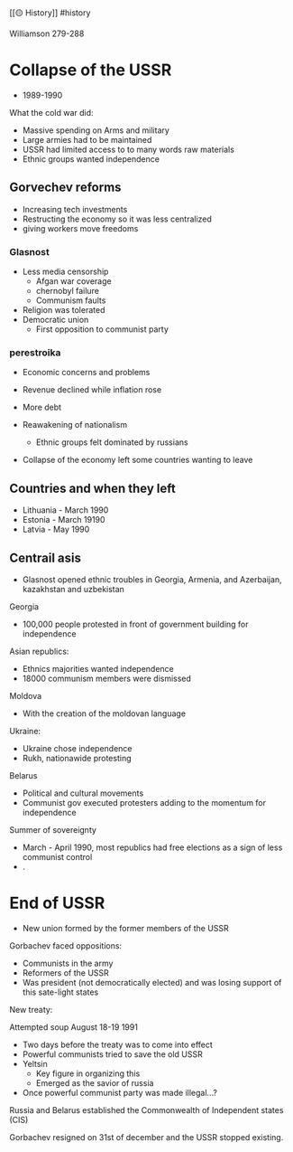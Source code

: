 [[🟡 History]] #history 

Williamson 279-288

# Collapse of the USSR

- 1989-1990

What the cold war did:
- Massive spending on Arms and military 
- Large armies had to be maintained 
- USSR had limited access to to many words raw materials 
- Ethnic groups wanted independence 

## Gorvechev reforms 

- Increasing tech investments 
- Restructing the economy so it was less centralized 
- giving workers move freedoms 

### Glasnost 
- Less media censorship 
	- Afgan war coverage 
	- chernobyl failure 
	- Communism faults 
- Religion was tolerated 
- Democratic union 
	- First opposition to communist party 


### perestroika 

- Economic concerns and problems 
- Revenue declined while inflation rose 
- More debt 

- Reawakening of nationalism 
	- Ethnic groups felt dominated by russians 
- Collapse of the economy left some countries wanting to leave 

## Countries and when they left 

- Lithuania - March 1990 
- Estonia  - March 19190 
- Latvia - May 1990 


## Centrail asis 

- Glasnost opened ethnic troubles in Georgia, Armenia, and Azerbaijan, kazakhstan and uzbekistan 

Georgia 
- 100,000 people protested in front of government building for independence 

Asian republics:
- Ethnics majorities wanted independence 
- 18000 communism members were dismissed 

Moldova 
- With the creation of the moldovan language 

Ukraine:
- Ukraine chose independence 
- Rukh, nationawide protesting 

Belarus 
- Political and cultural movements 
- Communist gov executed protesters adding to the momentum for independence 

Summer of sovereignty
- March - April 1990, most republics had free elections as a sign of less communist control 
- .

# End of USSR 

- New union formed by the former members of the USSR 

Gorbachev faced oppositions:
- Communists in the army 
- Reformers of the USSR 
- Was president (not democratically elected) and was losing support of this sate-light states 

New treaty:

Attempted soup August 18-19 1991
- Two days before the treaty was to come into effect 
- Powerful communists tried to save the old USSR 
- Yeltsin 
	- Key figure in organizing this 
	- Emerged as the savior of russia 
- Once powerful communist party was made illegal...?

Russia and Belarus established the Commonwealth of Independent states (CIS)

Gorbachev resigned on 31st of december and the USSR stopped existing. 
